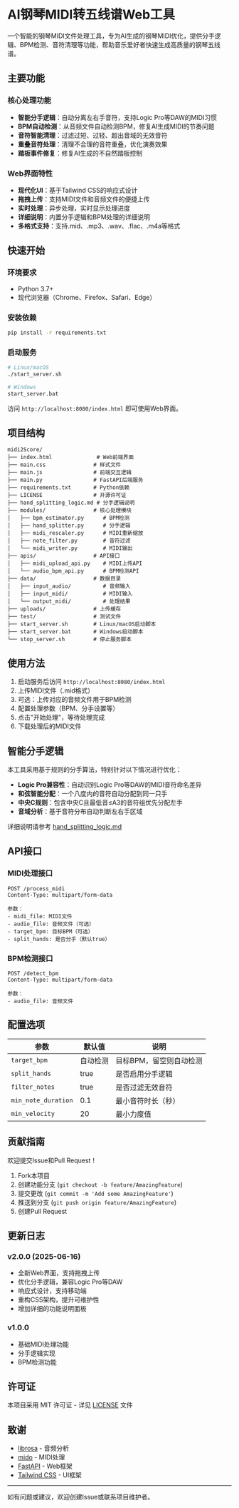 # AI钢琴MIDI转五线谱Web工具

一个智能的钢琴MIDI文件处理工具，专为AI生成的钢琴MIDI优化，提供分手逻辑、BPM检测、音符清理等功能，帮助音乐爱好者快速生成高质量的钢琴五线谱。

## 主要功能

### 核心处理功能
- **智能分手逻辑**：自动分离左右手音符，支持Logic Pro等DAW的MIDI习惯
- **BPM自动检测**：从音频文件自动检测BPM，修复AI生成MIDI的节奏问题
- **音符智能清理**：过滤过短、过轻、超出音域的无效音符
- **重叠音符处理**：清理不合理的音符重叠，优化演奏效果
- **踏板事件修复**：修复AI生成的不自然踏板控制

### Web界面特性
- **现代化UI**：基于Tailwind CSS的响应式设计
- **拖拽上传**：支持MIDI文件和音频文件的便捷上传
- **实时处理**：异步处理，实时显示处理进度
- **详细说明**：内置分手逻辑和BPM处理的详细说明
- **多格式支持**：支持.mid、.mp3、.wav、.flac、.m4a等格式

## 快速开始

### 环境要求
- Python 3.7+
- 现代浏览器（Chrome、Firefox、Safari、Edge）

### 安装依赖
```bash
pip install -r requirements.txt
```

### 启动服务
```bash
# Linux/macOS
./start_server.sh

# Windows
start_server.bat
```

访问 `http://localhost:8080/index.html` 即可使用Web界面。

## 项目结构

```
midi2Score/
├── index.html              # Web前端界面
├── main.css               # 样式文件
├── main.js                # 前端交互逻辑
├── main.py                # FastAPI后端服务
├── requirements.txt       # Python依赖
├── LICENSE                # 开源许可证
├── hand_splitting_logic.md # 分手逻辑说明
├── modules/               # 核心处理模块
│   ├── bpm_estimator.py      # BPM检测
│   ├── hand_splitter.py      # 分手逻辑
│   ├── midi_rescaler.py      # MIDI重新缩放
│   ├── note_filter.py        # 音符过滤
│   └── midi_writer.py        # MIDI输出
├── apis/                  # API接口
│   ├── midi_upload_api.py    # MIDI上传API
│   └── audio_bpm_api.py      # BPM检测API
├── data/                  # 数据目录
│   ├── input_audio/          # 音频输入
│   ├── input_midi/           # MIDI输入
│   └── output_midi/          # 处理结果
├── uploads/               # 上传缓存
├── test/                  # 测试文件
├── start_server.sh        # Linux/macOS启动脚本
├── start_server.bat       # Windows启动脚本
└── stop_server.sh         # 停止服务脚本
```

## 使用方法
1. 启动服务后访问 `http://localhost:8080/index.html`
2. 上传MIDI文件（.mid格式）
3. 可选：上传对应的音频文件用于BPM检测
4. 配置处理参数（BPM、分手设置等）
5. 点击"开始处理"，等待处理完成
6. 下载处理后的MIDI文件

## 智能分手逻辑

本工具采用基于规则的分手算法，特别针对以下情况进行优化：

- **Logic Pro兼容性**：自动识别Logic Pro等DAW的MIDI音符命名差异
- **和弦智能分配**：一个八度内的音符自动分配到同一只手
- **中央C规则**：包含中央C且最低音≤A3的音符组优先分配左手
- **音域分析**：基于音符分布自动判断左右手区域

详细说明请参考 [hand_splitting_logic.md](hand_splitting_logic.md)

## API接口

### MIDI处理接口
```
POST /process_midi
Content-Type: multipart/form-data

参数：
- midi_file: MIDI文件
- audio_file: 音频文件（可选）
- target_bpm: 目标BPM（可选）
- split_hands: 是否分手（默认true）
```

### BPM检测接口
```
POST /detect_bpm
Content-Type: multipart/form-data

参数：
- audio_file: 音频文件
```

## 配置选项

| 参数 | 默认值 | 说明 |
|------|--------|------|
| `target_bpm` | 自动检测 | 目标BPM，留空则自动检测 |
| `split_hands` | true | 是否启用分手逻辑 |
| `filter_notes` | true | 是否过滤无效音符 |
| `min_note_duration` | 0.1 | 最小音符时长（秒） |
| `min_velocity` | 20 | 最小力度值 |

## 贡献指南

欢迎提交Issue和Pull Request！

1. Fork本项目
2. 创建功能分支 (`git checkout -b feature/AmazingFeature`)
3. 提交更改 (`git commit -m 'Add some AmazingFeature'`)
4. 推送到分支 (`git push origin feature/AmazingFeature`)
5. 创建Pull Request

## 更新日志

### v2.0.0 (2025-06-16)
- 全新Web界面，支持拖拽上传
- 优化分手逻辑，兼容Logic Pro等DAW
- 响应式设计，支持移动端
- 重构CSS架构，提升可维护性
- 增加详细的功能说明面板

### v1.0.0
- 基础MIDI处理功能
- 分手逻辑实现
- BPM检测功能

## 许可证

本项目采用 MIT 许可证 - 详见 [LICENSE](LICENSE) 文件

## 致谢

- [librosa](https://librosa.org/) - 音频分析
- [mido](https://mido.readthedocs.io/) - MIDI处理
- [FastAPI](https://fastapi.tiangolo.com/) - Web框架
- [Tailwind CSS](https://tailwindcss.com/) - UI框架

---

如有问题或建议，欢迎创建Issue或联系项目维护者。
